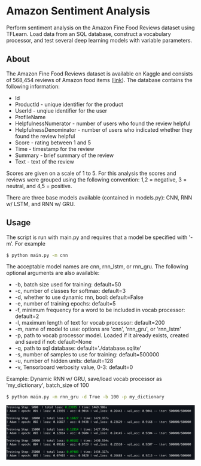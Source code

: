 # Amazon Sentiment Analysis
Perform sentiment analysis on the Amazon Fine Food Reviews dataset using TFLearn. Load data from an SQL database, construct a vocabulary processor, and test several deep learning models with variable parameters. 

## About
The Amazon Fine Food Reviews dataset is available on Kaggle and consists of 568,454 reviews of Amazon food items ([link](https://www.kaggle.com/snap/amazon-fine-food-reviews)). The database contains the following information:
- Id
- ProductId - unique identifier for the product
- UserId - unqiue identifier for the user
- ProfileName
- HelpfulnessNumerator - number of users who found the review helpful
- HelpfulnessDenominator - number of users who indicated whether they found the review helpful
- Score - rating between 1 and 5
- Time - timestamp for the review
- Summary - brief summary of the review
- Text - text of the review

Scores are given on a scale of 1 to 5. For this analysis the scores and reviews were grouped using the following convention: 1,2 = negative, 3 = neutral, and 4,5 = positive. 

There are three base models available (contained in models.py): CNN, RNN w/ LSTM, and RNN w/ GRU. 

## Usage
The script is run with main.py and requires that a model be specified with '-m'. For example 
```bash
$ python main.py -m cnn
```
The acceptable model names are cnn, rnn_lstm, or rnn_gru. The following optional arguments are also available:
- -b, batch size used for training: default=50
- -c, number of classes for softmax: default=3
- -d, whether to use dynamic rnn, bool: default=False
- -e, number of training epochs: default=5
- -f, minimum frequency for a word to be included in vocab processor: default=2
- -l, maximum length of text for vocab processor: default=200
- -m, name of model to use: options are 'cnn', 'rnn_gru', or 'rnn_lstm'
- -p, path to vocab processor model. Loaded if it already exists, created and saved if not: default=None
- -q, path to sql database: default='./database.sqlite'
- -s, number of samples to use for training: default=500000
- -u, number of hidden units: default=128
- -v, Tensorboard verbosity value, 0-3: default=0

Example: Dynamic RNN w/ GRU, save/load vocab processor as 'my_dictionary', batch_size of 100
```bash
$ python main.py -m rnn_gru -d True -b 100 -p my_dictionary
```
![samp_output](gru_rnn_summary.png)

